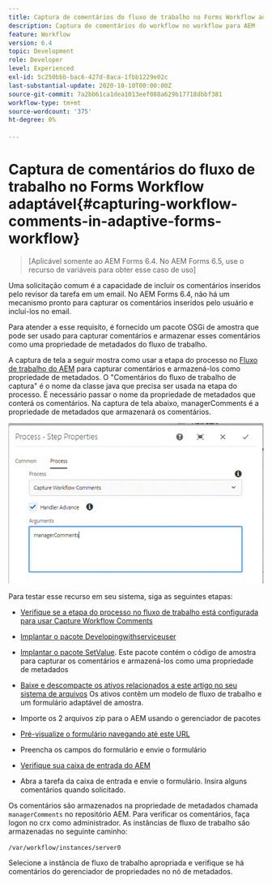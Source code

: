 ```yaml
---
title: Captura de comentários do fluxo de trabalho no Forms Workflow adaptável
description: Captura de comentários do workflow no workflow para AEM
feature: Workflow
version: 6.4
topic: Development
role: Developer
level: Experienced
exl-id: 5c250bbb-bac6-427d-8aca-1fbb1229e02c
last-substantial-update: 2020-10-10T00:00:00Z
source-git-commit: 7a2bb61ca1dea1013eef088a629b17718dbbf381
workflow-type: tm+mt
source-wordcount: '375'
ht-degree: 0%

---
```


# Captura de comentários do fluxo de trabalho no Forms Workflow adaptável{#capturing-workflow-comments-in-adaptive-forms-workflow}

>[Aplicável somente ao AEM Forms 6.4. No AEM Forms 6.5, use o recurso de variáveis para obter esse caso de uso]

Uma solicitação comum é a capacidade de incluir os comentários inseridos pelo revisor da tarefa em um email. No AEM Forms 6.4, não há um mecanismo pronto para capturar os comentários inseridos pelo usuário e incluí-los no email.

Para atender a esse requisito, é fornecido um pacote OSGi de amostra que pode ser usado para capturar comentários e armazenar esses comentários como uma propriedade de metadados do fluxo de trabalho.

A captura de tela a seguir mostra como usar a etapa do processo no [Fluxo de trabalho do AEM](http://localhost:4502/editor.html/conf/global/settings/workflow/models/CaptureComments.html) para capturar comentários e armazená-los como propriedade de metadados. O &quot;Comentários do fluxo de trabalho de captura&quot; é o nome da classe java que precisa ser usada na etapa do processo. É necessário passar o nome da propriedade de metadados que conterá os comentários. Na captura de tela abaixo, managerComments é a propriedade de metadados que armazenará os comentários.

![workflowcomments1](assets/workflowcomments1.gif)

Para testar esse recurso em seu sistema, siga as seguintes etapas:
* [Verifique se a etapa do processo no fluxo de trabalho está configurada para usar Capture Workflow Comments](http://localhost:4502/editor.html/conf/global/settings/workflow/models/CaptureComments.html)

* [Implantar o pacote Developingwithserviceuser](/help/forms/assets/common-osgi-bundles/DevelopingWithServiceUser.jar)

* [Implantar o pacote SetValue](/help/forms/assets/common-osgi-bundles/SetValueApp.core-1.0-SNAPSHOT.jar). Este pacote contém o código de amostra para capturar os comentários e armazená-los como uma propriedade de metadados

* [Baixe e descompacte os ativos relacionados a este artigo no seu sistema de arquivos](assets/capturecomments.zip) Os ativos contêm um modelo de fluxo de trabalho e um formulário adaptável de amostra.

* Importe os 2 arquivos zip para o AEM usando o gerenciador de pacotes

* [Pré-visualize o formulário navegando até este URL](http://localhost:4502/content/dam/formsanddocuments/capturecomments/jcr:content?wcmmode=disabled)

* Preencha os campos do formulário e envie o formulário

* [Verifique sua caixa de entrada do AEM](http://localhost:4502/aem/inbox)

* Abra a tarefa da caixa de entrada e envie o formulário. Insira alguns comentários quando solicitado.

Os comentários são armazenados na propriedade de metadados chamada `managerComments` no repositório AEM. Para verificar os comentários, faça logon no crx como administrador. As instâncias de fluxo de trabalho são armazenadas no seguinte caminho:

`/var/workflow/instances/server0`

Selecione a instância de fluxo de trabalho apropriada e verifique se há comentários do gerenciador de propriedades no nó de metadados.
